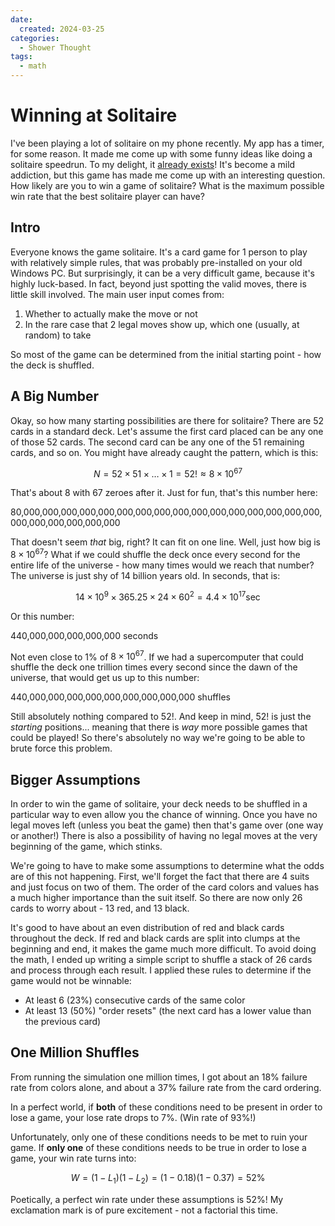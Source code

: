 ```yaml
---
date:
  created: 2024-03-25
categories:
  - Shower Thought
tags:
  - math
---
```

# Winning at Solitaire

I've been playing a lot of solitaire on my phone recently. My app has a timer, for some reason. It made me come up with some funny ideas like doing a solitaire speedrun. To my delight, it [already exists](https://www.speedrun.com/solitaire)! It's become a mild addiction, but this game has made me come up with an interesting question. How likely are you to win a game of solitaire? What is the maximum possible win rate that the best solitaire player can have?

<!-- more -->

## Intro

Everyone knows the game solitaire. It's a card game for 1 person to play with relatively simple rules, that was probably pre-installed on your old Windows PC. But surprisingly, it can be a very difficult game, because it's highly luck-based. In fact, beyond just spotting the valid moves, there is little skill involved. The main user input comes from:

1. Whether to actually make the move or not
1. In the rare case that 2 legal moves show up, which one (usually, at random) to take

So most of the game can be determined from the initial starting point - how the deck is shuffled.

## A Big Number

Okay, so how many starting possibilities are there for solitaire? There are 52 cards in a standard deck. Let's assume the first card placed can be any one of those 52 cards. The second card can be any one of the 51 remaining cards, and so on. You might have already caught the pattern, which is this:

$$
N = 52 \times 51 \times \dots \times 1 = 52! \approx 8 \times 10^{67}
$$

That's about 8 with 67 zeroes after it. Just for fun, that's this number here:

80,000,000,000,000,000,000,000,000,000,000,000,000,000,000,000,000,000,000,000,000,000,000

That doesn't seem *that* big, right? It can fit on one line. Well, just how big is $8 \times 10^{67}$? What if we could shuffle the deck once every second for the entire life of the universe - how many times would we reach that number? The universe is just shy of 14 billion years old. In seconds, that is:

$$
14 \times 10^{9} \times 365.25 \times 24 \times 60^{2} = 4.4 \times 10^{17} \text{sec}
$$

Or this number:

440,000,000,000,000,000 seconds

Not even close to 1% of $8 \times 10^{67}$. If we had a supercomputer that could shuffle the deck one trillion times every second since the dawn of the universe, that would get us up to this number:

440,000,000,000,000,000,000,000,000,000 shuffles

Still absolutely nothing compared to $52!$. And keep in mind, $52!$ is just the *starting* positions... meaning that there is *way* more possible games that could be played! So there's absolutely no way we're going to be able to brute force this problem.

## Bigger Assumptions

In order to win the game of solitaire, your deck needs to be shuffled in a particular way to even allow you the chance of winning. Once you have no legal moves left (unless you beat the game) then that's game over (one way or another!) There is also a possibility of having no legal moves at the very beginning of the game, which stinks.

We're going to have to make some assumptions to determine what the odds are of this not happening. First, we'll forget the fact that there are 4 suits and just focus on two of them. The order of the card colors and values has a much higher importance than the suit itself. So there are now only 26 cards to worry about - 13 red, and 13 black.

It's good to have about an even distribution of red and black cards throughout the deck. If red and black cards are split into clumps at the beginning and end, it makes the game much more difficult. To avoid doing the math, I ended up writing a simple script to shuffle a stack of 26 cards and process through each result. I applied these rules to determine if the game would not be winnable:

- At least 6 (23%) consecutive cards of the same color
- At least 13 (50%) "order resets" (the next card has a lower value than the previous card)

## One Million Shuffles

From running the simulation one million times, I got about an 18% failure rate from colors alone, and about a 37% failure rate from the card ordering. 

In a perfect world, if **both** of these conditions need to be present in order to lose a game, your lose rate drops to 7%. (Win rate of 93%!)

Unfortunately, only one of these conditions needs to be met to ruin your game. If **only one** of these conditions needs to be true in order to lose a game, your win rate turns into:

$$
W = (1-L_{1})(1-L_{2}) = (1-0.18)(1-0.37) = 52\%
$$

Poetically, a perfect win rate under these assumptions is 52%! My exclamation mark is of pure excitement - not a factorial this time.